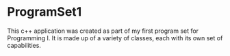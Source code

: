 # ProgramSet1
This c++ application was created as part of my first program set for Programming I. It is made up of a variety of classes, each with its own set of capabilities.
